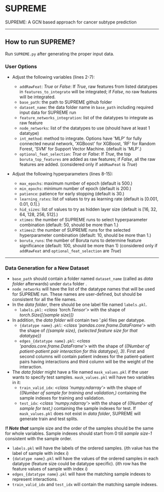 # SUPREME
SUPREME: A GCN based approach for cancer subtype prediction

---

## How to run SUPREME?

Run `SUPREME.py` after generating the proper input data.

### User Options

- Adjust the following variables (lines 2-7):
  - `addRawFeat`: *True* or *False*: If *True*, raw features from listed datatypes in `features_to_integrate` will be integrated; if *False*, no raw features will be integrated.
  - `base_path`: the path to SUPREME github folder
  - `dataset_name`: the data folder name in `base_path` including required input data for SUPREME run
  - `feature_networks_integration`: list of the datatypes to integrate as raw feature
  - `node_networks`: list of the datatypes to use (should have at least 1 datatype)
  - `int_method`: method to integrate. Options have 'MLP' for fully connected neural network, 'XGBoost' for XGBoost, 'RF' for Random Forest, 'SVM' for Support Vector Machine. (default is 'MLP'.)
  - `optional_feat_selection`: *True* or *False*: If *True*, the top `boruta_top_features` are added as raw features; if *False*, all the raw features are added. (considered only if `addRawFeat` is *True*)
  
- Adjust the following hyperparameters (lines 8-15):
  - `max_epochs`: maximum number of epoch (default is 500.)
  - `min_epochs`: minimum number of epoch (default is 200.)
  - `patience`: patience for early stopping (default is 30.)
  - `learning_rates`: list of values to try as learning rate (default is [0.001, 0.01, 0.1].)
  - `hid_sizes`: list of values to try as hidden layer size (default is [16, 32, 64, 128, 256, 512].)
  - `xtimes`: the number of SUPREME runs to select hyperparameter combination (default: 50, should be more than 1.)
  - `xtimes2`: the number of SUPREME runs for the selected hyperparameter combination (default: 10, should be more than 1.) 
  - `boruta_runs`: the number of Boruta runs to determine feature significance (default: 100, should be more than 1) (considered only if `addRawFeat` and `optional_feat_selection` are *True*)
  
---

### Data Generation for a New Dataset
- `base_path` should contain a folder named `dataset_name` (called as *data folder* afterwards) under `data` folder . 
- `node_networks` will have the list of the datatype names that will be used for SUPREME run. These names are user-defined, but should be consistent for all the file names.
- In the *data folder*, there should be one label file named `labels.pkl`. 
  - `labels.pkl`: *<class 'torch.Tensor'>* with the shape of *torch.Size([{*sample size*}])*
- In addition, the *data folder* will contain two '.pkl files per datatype. 
  - `{datatype name}.pkl`: *<class 'pandas.core.frame.DataFrame'>* with the shape of *({sample size}, {selected feature size for that datatype})*
  - `edges_{datatype name}.pkl`: *<class 'pandas.core.frame.DataFrame'>* with the shape of *({Number of patient-patient pair interaction for this datatype}, 3)*. First and second columns will contain patient indexes for the patient-patient pairs having interactions and third column will be the weight of the interaction.
- The *data folder* might have a file named `mask_values.pkl` if the user wants to specify test samples. `mask_values.pkl` will have two variables in it:
  - `train_valid_idx`: *<class 'numpy.ndarray'>* with the shape of *({Number of sample for training and validation,)* containing the sample indexes for training and validation.
  - `test_idx`: *<class 'numpy.ndarray'>* with the shape of *({Number of sample for test,)* containing the sample indexes for test.
 If `mask_values.pkl` does not exist in *data folder*, SUPREME will generate train and test splits.

***!! Note that*** sample size and the order of the samples should be the same for whole variables. Sample indexes should start from 0 till *sample size-1* consistent with the sample order.  
- `labels.pkl` will have the labels of the ordered samples. (*i*th value has the label of sample with index *i*)  
- `{datatype name}.pkl` will have the values of the ordered samples in each datatype (feature size could be datatype specific). (*i*th row has the feature values of sample with index *i*)  
- `edges_{datatype name}.pkl` will have the matching sample indexes to represent interactions.  
- `train_valid_idx` and `test_idx` will contain the matching sample indexes.
